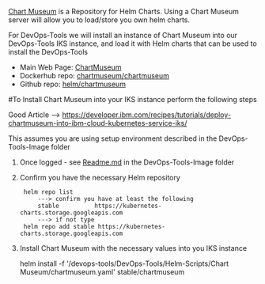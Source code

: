 [Chart Museum](https://chartmuseum.com/) is a Repository for Helm Charts. Using a Chart Museum server will allow you to load/store you own helm charts.

For DevOps-Tools we will install an instance of Chart Museum into our DevOps-Tools IKS instance, and load it with Helm charts that can be used to install the DevOps-Tools

* Main Web Page:		[ChartMuseum](https://chartmuseum.com/)
* Dockerhub repo:	[chartmuseum/chartmuseum](https://hub.docker.com/r/chartmuseum/chartmuseum)
* Github repo:		[helm/chartmuseum](https://github.com/helm/chartmuseum)

#To Install Chart Museum into your IKS instance perform the following steps

Good Article --> https://developer.ibm.com/recipes/tutorials/deploy-chartmuseum-into-ibm-cloud-kubernetes-service-iks/

This assumes you are using setup environment described in the DevOps-Tools-Image folder
1. Once logged - see [Readme.md](https://github.com/mjdavisibm/DevOps-Tools/tree/master/DevOps-Tools/DevOps-Tools-Image) in the 	DevOps-Tools-Image folder
1. Confirm you have the necessary Helm repository
	
		helm repo list
			---> confirm you have at least the following
			stable       	https://kubernetes-charts.storage.googleapis.com
			---> if not type
		helm repo add stable https://kubernetes-charts.storage.googleapis.com
3. Install Chart Museum with the necessary values into you IKS instance
	
	helm install -f '/devops-tools/DevOps-Tools/Helm-Scripts/Chart Museum/chartmuseum.yaml' stable/chartmuseum